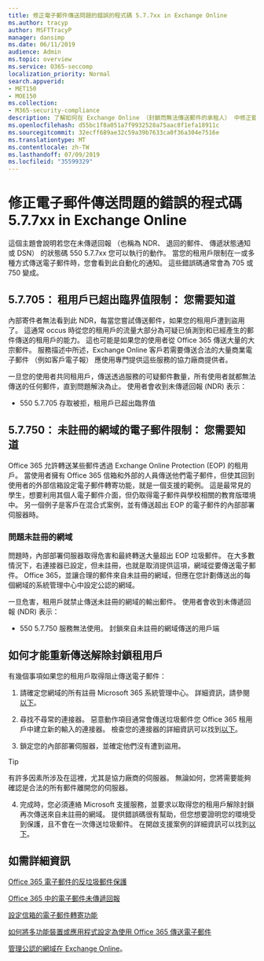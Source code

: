 ```yaml
---
title: 修正電子郵件傳送問題的錯誤的程式碼 5.7.7xx in Exchange Online
ms.author: tracyp
author: MSFTTracyP
manager: dansimp
ms.date: 06/11/2019
audience: Admin
ms.topic: overview
ms.service: O365-seccomp
localization_priority: Normal
search.appverid:
- MET150
- MOE150
ms.collection:
- M365-security-compliance
description: 了解如何在 Exchange Online （封鎖而無法傳送郵件的承租人） 中修正錯誤的程式碼 5.7.7xx 的電子郵件問題。
ms.openlocfilehash: d55bc1f8a051a7f9932528a75aac8f1efa18911c
ms.sourcegitcommit: 32ecff689ae32c59a39b7633ca0f36a304e7516e
ms.translationtype: MT
ms.contentlocale: zh-TW
ms.lasthandoff: 07/09/2019
ms.locfileid: "35599329"
---
```

# <a name="fix-email-delivery-issues-for-error-code-577xx-in-exchange-online"></a>修正電子郵件傳送問題的錯誤的程式碼 5.7.7xx in Exchange Online

這個主題會說明若您在未傳遞回報 （也稱為 NDR、 退回的郵件、 傳遞狀態通知或 DSN） 的狀態碼 550 5.7.7xx 您可以執行的動作。 當您的租用戶限制在一或多種方式傳送電子郵件時，您會看到此自動化的通知。 這些錯誤碼通常會為 705 或 750 變成。

## <a name="57705-tenant-has-exceeded-threshold-restriction-what-you-need-to-know"></a>5.7.705： 租用戶已超出臨界值限制： 您需要知道

內部寄件者無法看到此 NDR，每當您嘗試傳送郵件，如果您的租用戶遭到盜用了。 這通常 occus 時從您的租用戶的流量大部分為可疑已偵測到和已經產生的郵件傳送的租用戶的能力。 這也可能是如果您的使用者從 Office 365 傳送大量的大宗郵件。 服務描述中所述，Exchange Online 客戶若需要傳送合法的大量商業電子郵件 （例如客戶電子報） 應使用專門提供這些服務的協力廠商提供者。

一旦您的使用者共同租用戶，傳送透過服務的可疑郵件數量，所有使用者就都無法傳送的任何郵件，直到問題解決為止。 使用者會收到未傳遞回報 (NDR) 表示：

- 550 5.7.705 存取被拒，租用戶已超出臨界值

## <a name="57750-unregistered-domain-email-restriction-what-you-need-to-know"></a>5.7.750： 未註冊的網域的電子郵件限制： 您需要知道

Office 365 允許轉送某些郵件透過 Exchange Online Protection (EOP) 的租用戶。 當使用者擁有 Office 365 信箱和外部的人員傳送他們電子郵件，但使其回到使用者的外部信箱設定電子郵件轉寄功能，就是一個支援的範例。 這是最常見的學生，想要利用其個人電子郵件介面，但仍取得電子郵件與學校相關的教育版環境中。 另一個例子是客戶在混合式案例，並有傳送超出 EOP 的電子郵件的內部部署伺服器時。

### <a name="problems-with-unregistered-domains"></a>問題未註冊的網域

問題時，內部部署伺服器取得危害和最終轉送大量超出 EOP 垃圾郵件。 在大多數情況下，右連接器已設定，但未註冊，也就是取消提供這項，網域從要傳送電子郵件。 Office 365，並讓合理的郵件來自未註冊的網域，但應在您計劃傳送出的每個網域的系統管理中心中設定公認的網域。

一旦危害，租用戶就禁止傳送未註冊的網域的輸出郵件。 使用者會收到未傳遞回報 (NDR) 表示：

- 550 5.7.750 服務無法使用。 封鎖來自未註冊的網域傳送的用戶端

## <a name="how-to-unblocking-tenant-in-order-to-send-again"></a>如何才能重新傳送解除封鎖租用戶

有幾個事項如果您的租用戶取得阻止傳送電子郵件：

1. 請確定您網域的所有註冊 Microsoft 365 系統管理中心。 詳細資訊，請參閱[以下](https://docs.microsoft.com/en-us/exchange/mail-flow-best-practices/manage-accepted-domains/manage-accepted-domains)。

2. 尋找不尋常的連接器。 惡意動作項目通常會傳送垃圾郵件您 Office 365 租用戶中建立新的輸入的連接器。 檢查您的連接器的詳細資訊可以找到[以下](https://docs.microsoft.com/en-us/powershell/module/exchange/mail-flow/get-inboundconnector?view=exchange-ps)。 

3. 鎖定您的內部部署伺服器，並確定他們沒有遭到盜用。

> [!TIP]
> 有許多因素所涉及在這裡，尤其是協力廠商的伺服器。 無論如何，您將需要能夠確認是合法的所有郵件離開您的伺服器。

4. 完成時，您必須連絡 Microsoft 支援服務，並要求以取得您的租用戶解除封鎖再次傳送來自未註冊的網域。  提供錯誤碼很有幫助，但您想要證明您的環境受到保護，且不會在一次傳送垃圾郵件。 在開啟支援案例的詳細資訊可以找到[以下](https://support.office.com/en-us/article/Contact-support-for-business-products-Admin-Help-32a17ca7-6fa0-4870-8a8d-e25ba4ccfd4b#ID0EAADAAA=online)。
  
## <a name="for-more-information"></a>如需詳細資訊

[Office 365 電子郵件的反垃圾郵件保護](anti-spam-protection.md)

[Office 365 中的電子郵件未傳遞回報](https://support.office.com/article/email-non-delivery-reports-in-office-365-51daa6b9-2e35-49c4-a0c9-df85bf8533c3)

[設定信箱的電子郵件轉寄功能](https://docs.microsoft.com/en-us/exchange/recipients-in-exchange-online/manage-user-mailboxes/configure-email-forwarding)

[如何將多功能裝置或應用程式設定為使用 Office 365 傳送電子郵件](https://support.office.com/en-us/article/How-to-set-up-a-multifunction-device-or-application-to-send-email-using-Office-365-69f58e99-c550-4274-ad18-c805d654b4c4)

[管理公認的網域在 Exchange Online](https://docs.microsoft.com/en-us/exchange/mail-flow-best-practices/manage-accepted-domains/manage-accepted-domains)。

